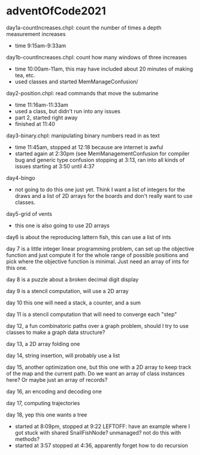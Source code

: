 # adventOfCode2021

day1a-countIncreases.chpl: count the number of times a depth measurement 
increases
- time 9:15am-9:33am

day1b-countIncreases.chpl: count how many windows of three increases
- time 10:00am-11am, this may have included about 20 minutes of making tea, etc.
- used classes and started MemManageConfusion/

day2-position.chpl: read commands that move the submarine
- time 11:16am-11:33am
- used a class, but didn't run into any issues
- part 2, started right away
- finished at 11:40

day3-binary.chpl: manipulating binary numbers read in as text
- time 11:45am, stopped at 12:18 because are internet is awful
- started again at 2:30pm (see MemManagementConfusion for compiler
  bug and generic type confusion
  stopping at 3:13, ran into all kinds of issues
  starting at 3:50 until 4:37

day4-bingo
- not going to do this one just yet.  Think I want a list of integers for
  the draws and a list of 2D arrays for the boards and don't really want 
  to use classes.

day5-grid of vents
- this one is also going to use 2D arrays

day6 is about the reproducing lattern fish, this can use a list of ints

day 7 is a little integer linear programming problem, can set up the
objective function and just compute it for the whole range of possible positions
and pick where the objective function is minimal.  Just need an array of ints
for this one.

day 8 is a puzzle about a broken decimal digit display

day 9 is a stencil computation, will use a 2D array

day 10 this one will need a stack, a counter, and a sum

day 11 is a stencil computation that will need to converge each "step"

day 12, a fun combinatoric paths over a graph problem, should I try to use
classes to make a graph data structure?

day 13, a 2D array folding one

day 14, string insertion, will probably use a list

day 15, another optimization one, but this one with a 2D array to keep track
of the map and the current path.  Do we want an array of class instances here?
Or maybe just an array of records?

day 16, an encoding and decoding one

day 17, computing trajectories

day 18, yep this one wants a tree
  - started at 8:09pm, stopped at 9:22
  LEFTOFF: have an example where I got stuck with shared SnailFishNode?
  unmanaged?  not do this with methods?
  - started at 3:57 stopped at 4:36, apparently forget how to do recursion

